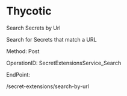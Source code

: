 #     Thycotic


Search Secrets by Url

Search for Secrets that match a URL

Method: Post

OperationID: SecretExtensionsService_Search

EndPoint:

/secret-extensions/search-by-url

